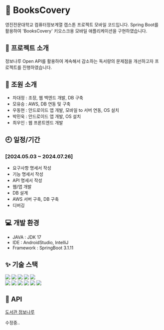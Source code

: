 # 📘 BooksCovery
영진전문대학교 컴퓨터정보계열 캡스톤 프로젝트 모바일 코드입니다.
Spring Boot를 활용하여 'BooksCovery' 키오스크용 모바일 애플리케이션을 구현하였습니다. 

## 🙏 프로젝트 소개
정보나루 Open API를 활용하여 계속해서 감소하는 독서량의 문제점을 개선하고자 프로젝트를 진행하였습니다.

## 🧑 조원 소개
+ 차대정 : 조장, 웹 백엔드 개발, DB 구축
+ 모유승 : AWS, DB 연동 및 구축
+ 우동현 : 안드로이드 앱 개발, 모바일 to 서버 연동, OS 설치
+ 박민욱 : 안드로이드 앱 개발, OS 설치
+ 최우인 : 웹 프론트엔드 개발

## 🕘 일정/기간
### [2024.05.03 ~ 2024.07.26]
+ 요구사항 명세서 작성
+ 기능 명세서 작성
+ API 명세서 작성
+ 웹/앱 개발
+ DB 설계
+ AWS 서버 구축, DB 구축
+ 디버깅

## 💻 개발 환경
+ JAVA : JDK 17
+ IDE : AndroidStudio, IntelliJ
+ Framework : SpringBoot 3.1.11

## ✨ 기술 스택
<div align=left>
  <img src="https://img.shields.io/badge/Amazon EC2-FF9900?style=for-the-badge&logo=Amazon EC2&logoColor=black"> 
  <img src="https://img.shields.io/badge/Amazon RDS-527FFF?style=for-the-badge&logo=Amazon RDS&logoColor=black"> 
  <img src="https://img.shields.io/badge/MySQL-4479A1?style=for-the-badge&logo=MySQL&logoColor=black"> 
  <img src="https://img.shields.io/badge/linux-FCC624?style=for-the-badge&logo=linux&logoColor=black">
  <img src="https://img.shields.io/badge/Apache Tomcat-F8DC75?style=for-the-badge&logo=Apache Tomcat&logoColor=black">
  <br/>
  <img src="https://img.shields.io/badge/React-61DAFB?style=for-the-badge&logo=React&logoColor=black"> 
  <img src="https://img.shields.io/badge/HTML5-E34F26?style=for-the-badge&logo=HTML5&logoColor=black">
  <img src="https://img.shields.io/badge/CSS3-1572B6?style=for-the-badge&logo=CSS3&logoColor=black"> 
  <img src="https://img.shields.io/badge/JavaScript-F7DF1E?style=for-the-badge&logo=JavaScript&logoColor=black"> 
  <img src="https://img.shields.io/badge/java-007396?style=for-the-badge&logo=java&logoColor=black"> 
  <img src="https://img.shields.io/badge/Spring Boot-6DB33F?style=for-the-badge&logo=Spring Boot&logoColor=black"> 
</div>

## 📀 API
[도서관 정보나루](https://www.data4library.kr/apiUtilization)

수정중..
